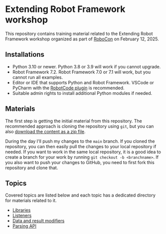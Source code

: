 # Extending Robot Framework workshop

This repository contains training material related to the Extending Robot Framework
workshop organized as part of [RoboCon](https://robocon.io/) on February 12, 2025.

## Installations

- Python 3.10 or newer. Python 3.8 or 3.9 will work if you cannot upgrade.
- Robot Framework 7.2. Robot Framework 7.0 or 7.1 will work, but you cannot
  run all examples.
- Editor or IDE that supports Python and Robot Framework. VSCode or PyCharm with
  the [RobotCode plugin](https://github.com/robotcodedev/robotcode) is recommended.
- Suitable admin rights to install additional Python modules if needed.

## Materials

The first step is getting the initial material from this repository. The
recommended approach is cloning the repository using `git`, but you can
also [download the content as a zip file](
https://github.com/pekkaklarck/robocon2025-extending-robot/archive/refs/heads/main.zip).

During the day I'll push my changes to the `main` branch. If you cloned the
repository, you can then easily pull the changes to your local repository
if needed.  If you want to work in the same local repository, it is a good idea
to  create a branch for your work by running `git checkout -b <branchname>`.
If you also want to push your changes to GitHub, you need to first fork this
repository and clone that.

## Topics

Covered topics are listed below and each topic has a dedicated directory for
materials related to it.

- [Libraries](Libraries)
- [Listeners](Listeners)
- [Data and result modifiers](Modifiers)
- [Parsing API](Parsing)
